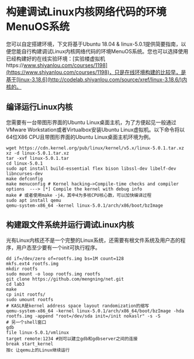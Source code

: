 # 构建调试Linux内核网络代码的环境MenuOS系统

您可以自定搭建环境，下文将基于Ubuntu 18.04 & linux-5.0.1提供简要指南，以便您能自行构建调试Linux内核网络代码的环境MenuOS系统。您也可以选择使用已经构建好的在线实验环境：[实验楼虚拟机https://www.shiyanlou.com/courses/1198](https://www.shiyanlou.com/courses/1198)，只是在线环境构建的比较早，是基于[linux-3.18.6](http://codelab.shiyanlou.com/source/xref/linux-3.18.6/)内核的。

## 编译运行Linux内核

您需要有一台带图形界面的Ubuntu Linux桌面主机，为了方便起见一般通过VMware Workstation或者Virtualbox安装Ubuntu Linux虚拟机。以下命令将以64位X86 CPU且带图形界面的Ubuntu Linux桌面主机环境为例。

```
wget https://cdn.kernel.org/pub/linux/kernel/v5.x/linux-5.0.1.tar.xz
xz -d linux-5.0.1.tar.xz
tar -xvf linux-5.0.1.tar
cd linux-5.0.1
sudo apt install build-essential flex bison libssl-dev libelf-dev libncurses-dev
make defconfig
make menuconfig # Kernel hacking—>Compile-time checks and compiler options  ---> [*] Compile the kernel with debug info 
make # 或者使用make -j4，其中4为多核CPU核心数，可以加快编译过程
sudo apt install qemu
qemu-system-x86_64 -kernel linux-5.0.1/arch/x86/boot/bzImage
```
## 构建跟文件系统并运行调试Linux内核

光有Linux内核还不是一个完整的Linux系统，还需要有根文件系统及用户态的程序，用户态至少要有一个init可执行程序。
```
dd if=/dev/zero of=rootfs.img bs=1M count=128
mkfs.ext4 rootfs.img
mkdir rootfs
sudo mount -o loop rootfs.img rootfs
git clone https://github.com/mengning/net.git
cd lab3
make
cp init rootfs/
sudo umount rootfs
# KASLR是kernel address space layout randomization的缩写
qemu-system-x86_64 -kernel linux-5.0.1/arch/x86_64/boot/bzImage -hda rootfs.img -append "root=/dev/sda init=/init nokaslr" -s -S
# 另一个shell窗口
gdb
file linux-5.0.1/vmlinux
target remote:1234 #则可以建立gdb和gdbserver之间的连接
break start_kernel
按c 让qemu上的Linux继续运行
```



